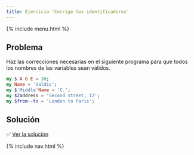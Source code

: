 ```yaml
---
title: Ejercicio 'Corrige los identificadores'
---
```


{% include menu.html %}

## Problema

Haz las correcciones necesarias en el siguiente programa para que todos los nombres de las variables sean válidos.

```raku
my $ A G E = 30;
my Name = 'Valdis';
my $'Middle'Name = 'C.';
my $2address = 'Second street, 12';
my $from--to = 'London to Paris';
```

## Solución

✅ [Ver la solución](solution)

{% include nav.html %}